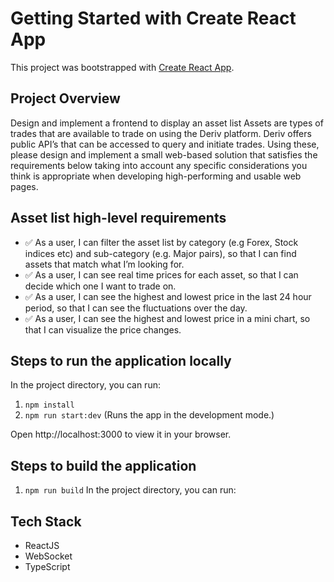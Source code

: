 # Getting Started with Create React App

This project was bootstrapped with [Create React App](https://github.com/facebook/create-react-app).

## Project Overview

Design and implement a frontend to display an asset list
Assets are types of trades that are available to trade on using the Deriv platform. Deriv offers
public API’s that can be accessed to query and initiate trades. Using these, please design and
implement a small web-based solution that satisfies the requirements below taking into account
any specific considerations you think is appropriate when developing high-performing and
usable web pages.

## Asset list high-level requirements

- :white_check_mark: As a user, I can filter the asset list by category (e.g Forex, Stock indices etc) and
  sub-category (e.g. Major pairs), so that I can find assets that match what I’m looking for.
- :white_check_mark: As a user, I can see real
  time prices for each asset, so that I can decide which one I
  want to trade on.
- :white_check_mark: As a user, I can see the highest and lowest price in the last 24 hour period, so that I can
  see the fluctuations over the day.
- :white_check_mark: As a user, I can see the highest and lowest price in a mini chart, so that I can visualize
  the price changes.

## Steps to run the application locally

In the project directory, you can run:

1. `npm install`
2. `npm run start:dev` (Runs the app in the development mode.)

Open http://localhost:3000 to view it in your browser.

## Steps to build the application

1. `npm run build`
   In the project directory, you can run:

## Tech Stack

- ReactJS
- WebSocket
- TypeScript
